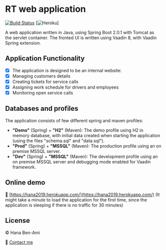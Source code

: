 # RT web application
[![Build Status](https://travis-ci.org/HanaBenami/RT.svg?branch=master)](https://travis-ci.org/HanaBenami/RT)
[![Heroku](http://heroku-badge.herokuapp.com/?app=hana2019)]

A web application written in Java, using Spring Boot 2.0.1 with Tomcat as the servlet container.
The fronted UI is written using Vaadin 8, with Vaadin Spring extension.

## Application Functionality
- [x] The application is designed to be an internal website:
- [x] Managing customers details
- [x] Creating tickets for service calls
- [x] Assigning work schedule for drivers and employees
- [x] Monitoring open service calls

## Databases and profiles
The application consists of few different spring and maven profiles:
* **"Demo"** (Spring) + **"H2"** (Maven): The demo profile using H2 in memory database, with initial data created when starting the application (using the files "schema.sql" and "data.sql").
* **"Prod"** (Spring) + **"MSSQL"** (Maven): The production profile using an on premise MSSQL server.
* **"Dev"** (Spring) + **"MSSQL"** (Maven): The development profile using an on premise MSSQL server and debugging mode enabled for Vaadin framework.

## Online demo
:link: [https://hana2019.herokuapp.com/](https://hana2019.herokuapp.com/)
(It might take a minute to load the application for the first time, since the application is sleeping if there is no traffic for 30 minutes)

## License
:copyright: Hana Ben-Ami

:email: [Contact me](mailto:hana.benami@gmail.com)
